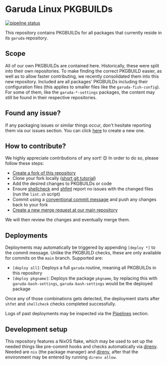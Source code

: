 # Garuda Linux PKGBUILDs

[![pipeline status](https://gitlab.com/garuda-linux/pkgbuilds/badges/main/pipeline.svg)](https://gitlab.com/garuda-linux/pkgbuilds/-/commits/main)

This repository contains PKGBUILDs for all packages that currently reside in its `garuda` repository.

## Scope

All of our own PKGBUILDs are contained here. Historically, these were split into their own repositories. To make finding the correct PKGBUILD easier, as well as to allow faster contributing, we recently consolidated them into this new repository. Included are all packages' PKGBUILDs including their configuration files (this applies to smaller files like the `garuda-fish-config`). For some of them, like the `garuda-*-settings` packages, the content may still be found in their respective repositories.

## Found any issue?

If any packaging issues or similar things occur, don't hesitate reporting them via our issues section. You can click [here](https://gitlab.com/garuda-linux/pkgbuilds/-/issues/new) to create a new one.

## How to contribute?

We highly appreciate contributions of any sort! 😊 In order to do so, please follow these steps:

- [Create a fork of this repository](https://gitlab.com/garuda-linux/pkgbuilds/-/forks/new)
- Clone your fork locally ([short git tutorial](https://rogerdudler.github.io/git-guide/))
- Add the desired changes to PKGBUILDs or code
- Ensure [shellcheck](https://www.shellcheck.net) and [shfmt](https://github.com/patrickvane/shfmt) report no issues with the changed files (run the `lint.sh` script)
- Commit using a [conventional commit message](https://www.conventionalcommits.org/en/v1.0.0/#summary) and push any changes back to your fork
- [Create a new merge request at our main repository](https://gitlab.com/garuda-linux/pkgbuilds/-/merge_requests/new)

We will then review the changes and eventually merge them.

## Deployments

Deployments may automatically be triggered by appending `[deploy *]` to the commit message. Unlike the PKGBUILD checks, these are only available for commits on the `main` branch. Supported are:

- `[deploy all]`: Deploys a full `garuda` routine, meaning all PKGBUILDs in this repository
- `[deploy pkgname]`: Deploys the package `pkgname`, by replacing this with `garuda-bash-settings`, `garuda-bash-settings` would be the deployed package

Once any of those combinations gets detected, the deployment starts after `shfmt` and `shellcheck` checks completed successfully.

Logs of past deployments may be inspected via the [Pipelines](https://gitlab.com/garuda-linux/pkgbuilds/-/pipelines) section.

## Development setup

This repository features a NixOS flake, which may be used to set up the needed things like pre-commit hooks and checks automatically via [direnv](https://direnv.net/). Needed are `nix` (the package manager) and [direnv](https://direnv.net/), after that the environment may be entered by running `direnv allow`.

